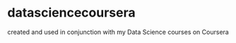 datasciencecoursera
===================

created and used in conjunction with my Data Science courses on Coursera
